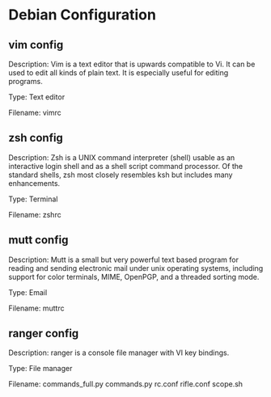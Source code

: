 # Debian Configuration


## vim config

Description:	Vim is a text editor that is upwards compatible to Vi.  It can
be used to edit all kinds of plain text.  It is especially useful for editing
programs.

Type: 		Text editor

Filename: 	vimrc


## zsh config

Description:	Zsh is a UNIX command interpreter (shell) usable as an
interactive login shell and as a shell script command processor.  Of the
standard shells, zsh most closely resembles ksh but includes many enhancements.

Type: 		Terminal

Filename: 	zshrc


## mutt config

Description:	Mutt is a small but very powerful text based program
for reading and sending electronic mail under unix operating systems,
including support for color terminals, MIME, OpenPGP, and a threaded
sorting mode.
	
Type:		Email

Filename:	muttrc


## ranger config

Description:	ranger is a console file manager with VI key bindings.

Type:		File manager

Filename: 	commands\_full.py  commands.py  rc.conf  rifle.conf
scope.sh

